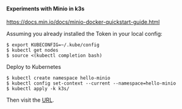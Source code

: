 #### Experiments with Minio in k3s

https://docs.min.io/docs/minio-docker-quickstart-guide.html

Assuming you already installed the Token in your local config:

    $ export KUBECONFIG=~/.kube/config
    $ kubectl get nodes
    $ source <(kubectl completion bash)

Deploy to Kubernetes

    $ kubectl create namespace hello-minio
    $ kubectl config set-context --current --namespace=hello-minio
    $ kubectl apply -k k3s/

Then visit the [URL](https://minio.localhost).
